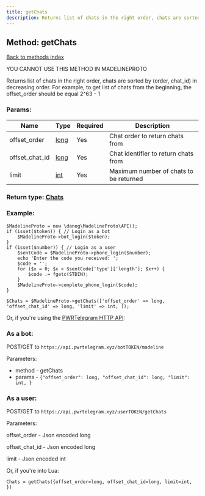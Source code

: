 ```yaml
---
title: getChats
description: Returns list of chats in the right order, chats are sorted by (order, chat_id) in decreasing order. For example, to get list of chats from the beginning, the offset_order should be equal 2^63 - 1
---
```

## Method: getChats  
[Back to methods index](index.md)


YOU CANNOT USE THIS METHOD IN MADELINEPROTO


Returns list of chats in the right order, chats are sorted by (order, chat_id) in decreasing order. For example, to get list of chats from the beginning, the offset_order should be equal 2^63 - 1

### Params:

| Name     |    Type       | Required | Description |
|----------|---------------|----------|-------------|
|offset\_order|[long](../types/long.md) | Yes|Chat order to return chats from|
|offset\_chat\_id|[long](../types/long.md) | Yes|Chat identifier to return chats from|
|limit|[int](../types/int.md) | Yes|Maximum number of chats to be returned|


### Return type: [Chats](../types/Chats.md)

### Example:


```
$MadelineProto = new \danog\MadelineProto\API();
if (isset($token)) { // Login as a bot
    $MadelineProto->bot_login($token);
}
if (isset($number)) { // Login as a user
    $sentCode = $MadelineProto->phone_login($number);
    echo 'Enter the code you received: ';
    $code = '';
    for ($x = 0; $x < $sentCode['type']['length']; $x++) {
        $code .= fgetc(STDIN);
    }
    $MadelineProto->complete_phone_login($code);
}

$Chats = $MadelineProto->getChats(['offset_order' => long, 'offset_chat_id' => long, 'limit' => int, ]);
```

Or, if you're using the [PWRTelegram HTTP API](https://pwrtelegram.xyz):

### As a bot:

POST/GET to `https://api.pwrtelegram.xyz/botTOKEN/madeline`

Parameters:

* method - getChats
* params - `{"offset_order": long, "offset_chat_id": long, "limit": int, }`



### As a user:

POST/GET to `https://api.pwrtelegram.xyz/userTOKEN/getChats`

Parameters:

offset_order - Json encoded long

offset_chat_id - Json encoded long

limit - Json encoded int




Or, if you're into Lua:

```
Chats = getChats({offset_order=long, offset_chat_id=long, limit=int, })
```

